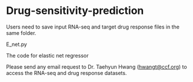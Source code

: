 # Drug-sensitivity-prediction
Users need to save input RNA-seq and target drug response files in the same folder. 

E_net.py

The code for elastic net regressor 

Please send any email request to Dr. Taehyun Hwang (hwangt@ccf.org) to access the RNA-seq and drug response datasets.
